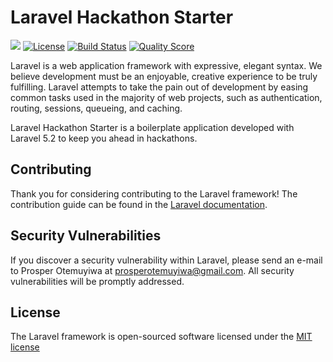 # Laravel Hackathon Starter

![](https://img.shields.io/badge/unicodeveloper-approved-brightgreen.svg)
[![License](https://poser.pugx.org/unicodeveloper/laravel-hackathon-starter/license.svg)](LICENSE.md)
[![Build Status](https://img.shields.io/travis/unicodeveloper/laravel-hackathon-starter.svg)](https://travis-ci.org/unicodeveloper/laravel-hackathon-starter)
[![Quality Score](https://img.shields.io/scrutinizer/g/unicodeveloper/laravel-hackathon-starter.svg?style=flat-square)](https://scrutinizer-ci.com/g/unicodeveloper/laravel-hackathon-starter)

Laravel is a web application framework with expressive, elegant syntax. We believe development must be an enjoyable, creative experience to be truly fulfilling. Laravel attempts to take the pain out of development by easing common tasks used in the majority of web projects, such as authentication, routing, sessions, queueing, and caching.

Laravel Hackathon Starter is a boilerplate application developed with Laravel 5.2 to keep you ahead in hackathons.


## Contributing

Thank you for considering contributing to the Laravel framework! The contribution guide can be found in the [Laravel documentation](http://laravel.com/docs/contributions).

## Security Vulnerabilities

If you discover a security vulnerability within Laravel, please send an e-mail to Prosper Otemuyiwa at prosperotemuyiwa@gmail.com. All security vulnerabilities will be promptly addressed.

## License

The Laravel framework is open-sourced software licensed under the [MIT license](http://opensource.org/licenses/MIT)
